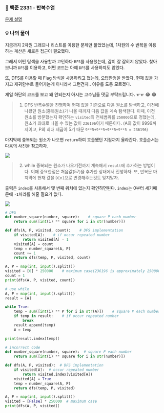 ### 📌 백준 2331 - 반복수열
<a href='https://www.acmicpc.net/problem/2331'>문제 설명</a>

### 💡 나의 풀이
지금까지 2차원 그래프나 리스트를 이용한 문제만 풀었었는데, 1차원의 수 반복을 이용하는 계산은 새로운 접근이 필요했다.

그래서 어떤 탐색을 사용할까 고민하다 `BFS`를 사용했는데, 감이 잘 잡히지 않았다.
찾아보니까 `DFS`를 이용하고, 어떤 코드는 아예 `DFS`를 사용하지도 않았다.

또, DFS를 이용할 때 Flag 방식을 사용하려고 했는데, 오답판정을 받았다. 현재 값을 가지고 재귀함수로 들어가는게 아니라서 그런건지.. 이유를 도통 모르겠다.

제일 하단의 코드를 보고 왜 안되는지 아시는 고수님들 댓글 부탁드립니다. ㅠㅠ 😂 😂

>1. DFS
반복수열을 진행하며 현재 값을 기준으로 다음 원소를 탐색하고, 이전에 나왔던 원소(중복원소)가 나올 때까지 다음 값을 계속 탐색한다. 이때, 이전 원소를 방문했는지 확인하는 `visited`의 전체범위를 `250000`으로 정했는데, 원소가 최대로 나올 수 있는 값이 `236196`이기 때문이다. (A의 값이 9999까지이고, P의 최대 제곱이 5기 때문 `9**5+9**5+9**5+9**5 = 236196`)

마지막에 중복되는 원소가 나오면 `return`하여 호출됐던 지점까지 올라간다.
호출순서는 다음의 사진을 참고하자.

![](https://images.velog.io/images/abcd8637/post/e660ecf4-dfb6-48a7-93cc-800fc0ccda30/1.jpeg)

>2. while
중복되는 원소가 나오기전까지 계속해서 `result`에 추가하는 방법이다. 이때 중요한점은 처음값(57)을 추가한 상태에서 진행하자. 또, 반복문 마지막에 현재 값을 `D[n]`으로 변경해주는것도 잊지말자.

출력은 `index`를 사용해서 몇 번째 위치에 있는지 확인하면된다. `index`는 0부터 세기때문에 `-1`처리를 해줄 필요가 없다.

![](https://images.velog.io/images/abcd8637/post/ba3f5ab5-2688-4013-b1e3-d240de27c177/2.jpeg)


```python
# DFS
def number_square(number, square):    # square P each number
    return sum([int(i) ** square for i in str(number)])

def dfs(A, P, visited, count):    # DFS implementation
    if visited[A]:    # if occur repeated number
        return visited[A] - 1
    visited[A] = count
    temp = number_square(A, P)
    count += 1
    return dfs(temp, P, visited, count)

A, P = map(int, input().split())
visited = [0] * 250000    # maximum case(236196 is approximately 250000)
count = 1
print(dfs(A, P, visited, count))
```

```python
# use while
A, P = map(int, input().split())
result = [A]

while True:
    temp = sum([int(i) ** P for i in str(A)])    # square P each number
    if temp in result:    # if occur repeated number
        break
    result.append(temp)
    A = temp

print(result.index(temp))
```

```python
# incorrect code
def number_square(number, square):  # square P each number
    return sum([int(i) ** square for i in str(number)])

def dfs(A, P, visited):  # DFS implementation
    if visited[A]:  # occur repeated number
        return visited.index(visited[A])
    visited[A] = True
    temp = number_square(A, P)
    return dfs(temp, P, visited)

A, P = map(int, input().split())
visited = [False] * 250000  # maximum case
print(dfs(A, P, visited))

```